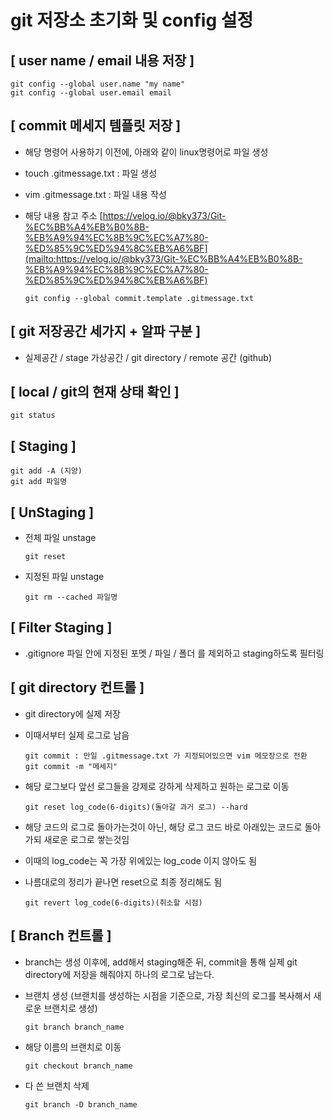 # git 저장소 초기화 및 config 설정

## [ user name / email 내용 저장 ]

```
git config --global user.name "my name"
git config --global user.email email
```

## [ commit 메세지 템플릿 저장 ]

- 해당 명령어 사용하기 이전에, 아래와 같이 linux명령어로 파일 생성
- touch .gitmessage.txt : 파일 생성
- vim .gitmessage.txt : 파일 내용 작성
- 해당 내용 참고 주소 [https://velog.io/@bky373/Git-%EC%BB%A4%EB%B0%8B-%EB%A9%94%EC%8B%9C%EC%A7%80-%ED%85%9C%ED%94%8C%EB%A6%BF](mailto:https://velog.io/@bky373/Git-%EC%BB%A4%EB%B0%8B-%EB%A9%94%EC%8B%9C%EC%A7%80-%ED%85%9C%ED%94%8C%EB%A6%BF)

  ```
  git config --global commit.template .gitmessage.txt
  ```

## [ git 저장공간 세가지 + 알파 구분 ]

- 실제공간 / stage 가상공간 / git directory / remote 공간 (github)

## [ local / git의 현재 상태 확인 ]

```
git status
```

## [ Staging ]

```
git add -A (지양)
git add 파일명
```

## [ UnStaging ]

- 전체 파일 unstage

  ```
  git reset
  ```

- 지정된 파일 unstage

  ```
  git rm --cached 파일명
  ```

## [ Filter Staging ]

- .gitignore 파일 안에 지정된 포멧 / 파일 / 폴더 를 제외하고 staging하도록 필터링

## [ git directory 컨트롤 ]

- git directory에 실제 저장
- 이때서부터 실제 로그로 남음

  ```
  git commit : 만일 .gitmessage.txt 가 지정되어있으면 vim 메모장으로 전환
  git commit -m "메세지"
  ```

- 해당 로그보다 앞선 로그들을 강제로 강하게 삭제하고 원하는 로그로 이동

  ```
  git reset log_code(6-digits)(돌아갈 과거 로그) --hard
  ```

- 해당 코드의 로그로 돌아가는것이 아닌, 해당 로그 코드 바로 아래있는 코드로 돌아가되 새로운 로그로 쌓는것임

- 이때의 log_code는 꼭 가장 위에있는 log_code 이지 않아도 됨

- 나름대로의 정리가 끝나면 reset으로 최종 정리해도 됨

  ```
  git revert log_code(6-digits)(취소할 시점)
  ```

## [ Branch 컨트롤 ]

- branch는 생성 이후에, add해서 staging해준 뒤, commit을 통해 실제 git directory에 저장을 해줘야지 하나의 로그로 남는다.

- 브랜치 생성 (브랜치를 생성하는 시점을 기준으로, 가장 최신의 로그를 복사해서 새로운 브랜치로 생성)

  ```
  git branch branch_name
  ```

- 해당 이름의 브랜치로 이동

  ```
  git checkout branch_name
  ```

- 다 쓴 브랜치 삭제

  ```
  git branch -D branch_name
  ```

# #
